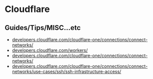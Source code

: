 # Cloudflare

## Guides/Tips/MISC...etc

* [developers.cloudflare.com/cloudflare-one/connections/connect-networks/](https://developers.cloudflare.com/cloudflare-one/connections/connect-networks/)
* [developers.cloudflare.com/workers/](https://developers.cloudflare.com/workers/)
* [developers.cloudflare.com/cloudflare-one/connections/connect-networks/](https://developers.cloudflare.com/cloudflare-one/connections/connect-networks/)
* [developers.cloudflare.com/cloudflare-one/connections/connect-networks/use-cases/ssh/ssh-infrastructure-access/](https://developers.cloudflare.com/cloudflare-one/connections/connect-networks/use-cases/ssh/ssh-infrastructure-access/)